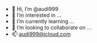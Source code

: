 - 👋 Hi, I’m @audi999
- 👀 I’m interested in ...
- 🌱 I’m currently learning ...
- 💞️ I’m looking to collaborate on ...
- 📫 audi999@icloud.com

<!---
audi999/audi999 is a ✨ special ✨ repository because its `README.md` (this file) appears on your GitHub profile.
You can click the Preview link to take a look at your changes.
--->

